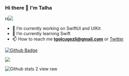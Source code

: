 ### Hi there 👋 I'm Talha


H![](https://komarev.com/ghpvc/?username=talhagg&style=flat-square)

- 🔭 I’m currently working on SwiftUI and UIKit
- 🌱 I’m currently learning Swift
- 📫 How to reach me **tgolcugezli@gmail.com** or [Twitter](https://twitter.com/mrtalhagg)


[![Github Badge](https://img.shields.io/badge/-Github-000?style=quare&labelColor=000&logo=Github&logoColor=white&link=link)](https://github.com/talhagg)

[![](https://img.shields.io/twitter/follow/mrtalhagg?style=social)](https://www.twitter.com/mrtalhagg)

![Github stats 2](https://github-readme-stats.vercel.app/api?username=talhagg&show_icons=true&theme=radical)
view raw
